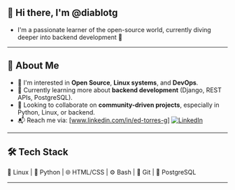 ## 👋 Hi there, I'm @diablotg
- I'm a passionate learner of the open-source world, currently diving deeper into backend development  🚀

---

## 🧠 About Me

- 👀 I'm interested in **Open Source**, **Linux systems**, and **DevOps**.
- 🌱 Currently learning more about **backend development** (Django, REST APIs, PostgreSQL).
- 🤝 Looking to collaborate on **community-driven projects**, especially in Python, Linux, or backend.
- 📬 Reach me via: [www.linkedin.com/in/ed-torres-g] [![LinkedIn](https://img.shields.io/badge/LinkedIn-Visit-blue?style=flat&logo=linkedin)](https://www.linkedin.com/in/ed-torres-g)
---

## 🛠️ Tech Stack

🐧 Linux | 🐍 Python | 🌐 HTML/CSS | ⚙️ Bash | 🔄 Git | 🐘 PostgreSQL

---
